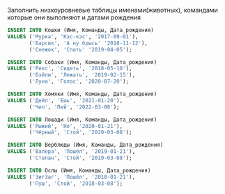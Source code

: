 Заполнить низкоуровневые таблицы именами(животных), командами которые они выполняют и датами рождения

```sql
INSERT INTO Кошки (Имя, Команды, Дата_рождения)
VALUES ('Мурка', 'Кэс-кэс', '2017-09-01'),
       ('Барсик', 'А ну брысь' '2018-11-12'),
       ('Снежок', 'Спать' '2019-04-05');
```
```sql
INSERT INTO Собаки (Имя, Команды, Дата_рождения)
VALUES ('Рекс', 'Сидеть', '2018-05-10'),
       ('Бэйли', 'Лежать', '2019-02-15'),
       ('Луна', 'Голос', '2020-07-20');
```
```sql
INSERT INTO Хомяки (Имя, Команды, Дата_рождения)
VALUES ('Дейл', 'Ешь', '2021-01-20'),
       ('Чип', 'Пей', '2022-03-08');
```
```sql
INSERT INTO Лошади (Имя, Команды, Дата_рождения)
VALUES ('Рыжий', 'Но', '2020-01-21'),
       ('Чёрный', 'Стой', '2020-03-08');
```
```sql
INSERT INTO Верблюды (Имя, Команды, Дата_рождения)
VALUES ('Валера', 'Пошёл', '2019-01-21'),
       ('Степан', 'Стой', '2019-03-08');
```
```sql
INSERT INTO Ослы (Имя, Команды, Дата_рождения)
VALUES ('ЗигЗаг', 'Пошёл', '2018-01-21'),
       ('Пуш', 'Стой', '2018-03-08');
```
